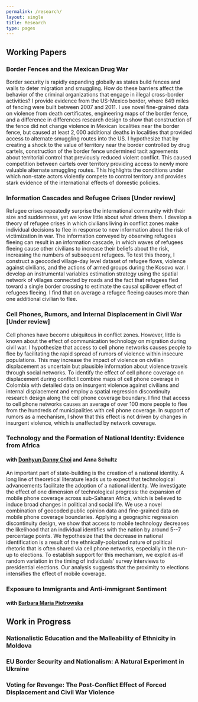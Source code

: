 ```yaml
---
permalink: /research/
layout: single
title: Research
type: pages
---
```


## Working Papers

### Border Fences and the Mexican Drug War
Border security is rapidly expanding globally as states build fences and walls to deter migration and smuggling. How do these barriers affect the behavior of the criminal organizations that engage in illegal cross-border activities? I provide evidence from the US-Mexico border, where 649 miles of fencing were built between 2007 and 2011. I use novel fine-grained data on violence from death certificates, engineering maps of the border fence, and a difference in differences research design to show that construction of the fence did not change violence in Mexican localities near the border fence, but caused at least $2,000$ additional deaths in localities that provided access to alternate smuggling routes into the US. I hypothesize that by creating a shock to the value of territory near the border controlled by drug cartels, construction of the border fence undermined tacit agreements about territorial control that previously reduced violent conflict. This caused competition between cartels over territory providing access to newly more valuable alternate smuggling routes. This highlights the conditions under which non-state actors violently compete to control territory and provides stark evidence of the international effects of domestic policies.

### Information Cascades and Refugee Crises [Under review]
Refugee crises repeatedly surprise the international community with their size and suddenness, yet we know little about what drives them. I develop a theory of refugee crises in which civilians living in conflict zones make individual decisions to flee in response to new information about the risk of victimization in war. The information conveyed by observing refugees fleeing can result in an information cascade, in which waves of refugees fleeing cause other civilians to increase their beliefs about the risk, increasing the numbers of subsequent refugees. To test this theory, I construct a geocoded village-day level dataset of refugee flows, violence against civilians, and the actions of armed groups during the Kosovo war. I develop an instrumental variables estimation strategy using the spatial network of villages connected by roads and the fact that refugees fled toward a single border crossing to estimate the causal spillover effect of refugees fleeing. I find that on average a refugee fleeing causes more than one additional civilian to flee.

### Cell Phones, Rumors, and Internal Displacement in Civil War [Under review]
Cell phones have become ubiquitous in conflict zones. However, little is known about the effect of communication technology on migration during civil war. I hypothesize that access to cell phone networks causes people to flee by facilitating the rapid spread of rumors of violence within insecure populations. This may increase the impact of violence on civilian displacement as uncertain but plausible information about violence travels through social networks. To identify the effect of cell phone coverage on displacement during conflict I combine maps of cell phone coverage in Colombia with detailed data on insurgent violence against civilians and internal displacement and employ a spatial regression discontinuity research design along the cell phone coverage boundary. I find that access to cell phone networks causes an average of over 100 more people to flee from the hundreds of municipalities with cell phone coverage. In support of rumors as a mechanism, I show that this effect is not driven by changes in insurgent violence, which is unaffected by network coverage.

### Technology and the Formation of National Identity: Evidence from Africa
#### with [Donhyun Danny Choi](https://www.dhdannychoi.com/) and Anna Schultz
An important part of state-building is the creation of a national identity. A long line of theoretical literature leads us to expect that technological advancements facilitate the adoption of a national identity. We investigate the effect of one dimension of technological progress: the expansion of mobile phone coverage across sub-Saharan Africa, which is believed to induce broad changes in political and social life. We use a novel combination of geocoded public opinion data and fine-grained data on mobile phone coverage boundaries. Applying a geographic regression discontinuity design, we show that access to mobile technology decreases the likelihood that an individual identifies with the nation by around 5--7 percentage points. We hypothesize that the decrease in national identification is a result of the ethnically-polarized nature of political rhetoric that is often shared via cell phone networks, especially in the run-up to elections. To establish support for this mechanism, we exploit as-if random variation in the timing of individuals' survey interviews to presidential elections. Our analysis suggests that the proximity to elections intensifies the effect of mobile coverage. 

### Exposure to Immigrants and Anti-immigrant Sentiment 
#### with [Barbara Maria Piotrowska](https://sites.google.com/site/bmapiotrowska/)


## Work in Progress
### Nationalistic Education and the Malleability of Ethnicity in Moldova

### EU Border Security and Nationalism: A Natural Experiment in Ukraine

### Voting for Revenge: The Post-Conflict Effect of Forced Displacement and Civil War Violence
